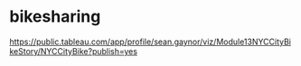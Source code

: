 # bikesharing


https://public.tableau.com/app/profile/sean.gaynor/viz/Module13NYCCityBikeStory/NYCCityBike?publish=yes

